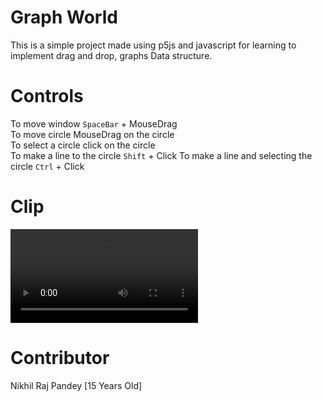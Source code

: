 # Graph World
This is a simple project made using p5js and javascript for learning to implement drag and drop, graphs Data structure.

# Controls
To move window `SpaceBar` + MouseDrag<br>
To move circle MouseDrag on the circle<br>
To select a circle click on the circle<br>
To make a line to the circle `Shift` + Click
To make a line and selecting the circle `Ctrl` + Click

# Clip
![Video](video/screenRecorded.mp4)

# Contributor
Nikhil Raj Pandey [15 Years Old]